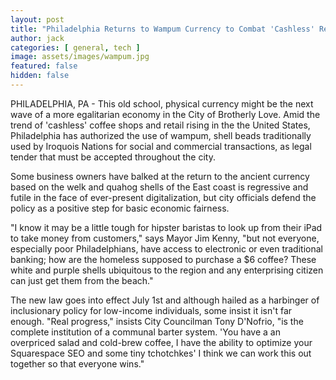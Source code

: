 ```yaml
---
layout: post
title: "Philadelphia Returns to Wampum Currency to Combat 'Cashless' Retail"
author: jack
categories: [ general, tech ]
image: assets/images/wampum.jpg
featured: false
hidden: false
---
```


PHILADELPHIA, PA - This old school, physical currency might be the next wave of a more egalitarian economy in the City of Brotherly Love. Amid the trend of 'cashless' coffee shops and retail rising in the  the United States, Philadelphia has authorized the use of wampum, shell beads traditionally used by Iroquois Nations for social and commercial transactions, as legal tender that must be accepted throughout the city.

Some business owners have balked at the return to the ancient currency based on the welk and quahog shells of the East coast is regressive and futile in the face of ever-present digitalization, but city officials defend the policy as a positive step for basic economic fairness. 

"I know it may be a little tough for hipster baristas to look up from their iPad to take money from customers," says Mayor Jim Kenny, "but not everyone, especially poor Philadelphians, have access to electronic or even traditional banking; how are the homeless supposed to purchase a $6 coffee? These white and purple shells ubiquitous to the region and any enterprising citizen can just get them from the beach."

The new law goes into effect July 1st and although hailed as a harbinger of inclusionary policy for low-income individuals, some insist it isn't far enough. "Real progress," insists City Councilman Tony D'Nofrio, "is the complete institution of a communal barter system. 'You have a an overpriced salad and cold-brew coffee, I have the ability to optimize your Squarespace SEO and some tiny tchotchkes' I think we can work this out together so that everyone wins."
